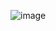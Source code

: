 ![image](https://github.com/korkin25/slotegrator-task2/assets/28926495/60aa7645-f5dc-4667-a2f1-2c2d6d915856)

